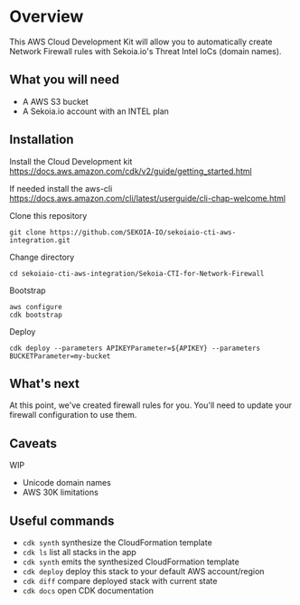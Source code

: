 # Overview

This AWS Cloud Development Kit will allow you to automatically create Network Firewall rules with Sekoia.io's Threat Intel IoCs (domain names).

## What you will need

- A AWS S3 bucket
- A Sekoia.io account with an INTEL plan

## Installation

Install the Cloud Development kit <https://docs.aws.amazon.com/cdk/v2/guide/getting_started.html>

If needed install the aws-cli <https://docs.aws.amazon.com/cli/latest/userguide/cli-chap-welcome.html>

Clone this repository
```
git clone https://github.com/SEKOIA-IO/sekoiaio-cti-aws-integration.git
```

Change directory
```
cd sekoiaio-cti-aws-integration/Sekoia-CTI-for-Network-Firewall
```

Bootstrap
```
aws configure
cdk bootstrap
```

Deploy
```
cdk deploy --parameters APIKEYParameter=${APIKEY} --parameters BUCKETParameter=my-bucket
```

## What's next

At this point, we've created firewall rules for you. You'll need to update your firewall configuration to use them.


## Caveats

WIP 
- Unicode domain names
- AWS 30K limitations

## Useful commands

- `cdk synth`       synthesize the CloudFormation template
- `cdk ls`          list all stacks in the app
- `cdk synth`       emits the synthesized CloudFormation template
- `cdk deploy`      deploy this stack to your default AWS account/region
- `cdk diff`        compare deployed stack with current state
- `cdk docs`        open CDK documentation
